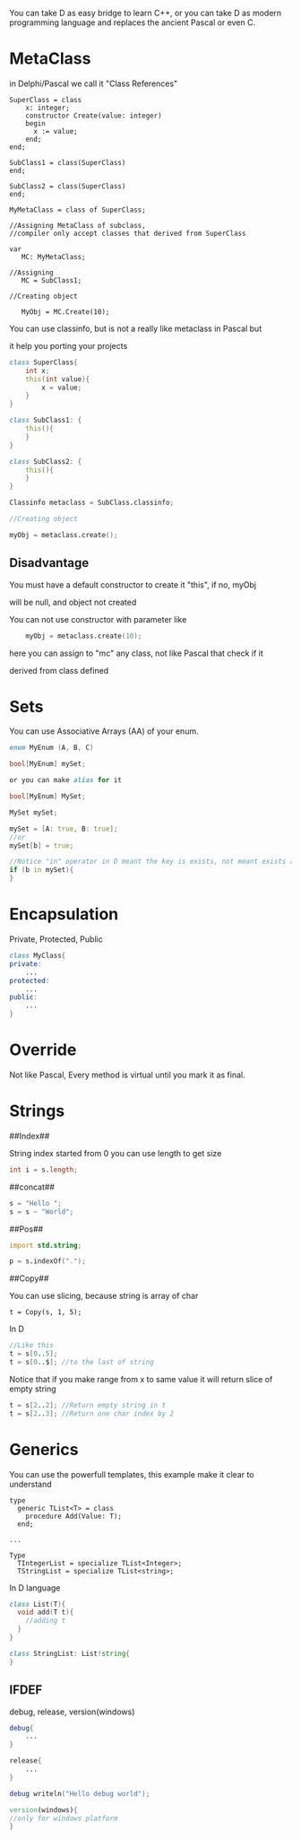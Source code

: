 You can take D as easy bridge to learn C++, or you can take D as modern programming language and replaces the ancient Pascal or even C.

MetaClass 
=========

in Delphi/Pascal we call it "Class References"

```Delphi
SuperClass = class
    x: integer;
    constructor Create(value: integer)
    begin
      x := value;
    end;
end;

SubClass1 = class(SuperClass)
end;

SubClass2 = class(SuperClass)
end;

MyMetaClass = class of SuperClass;

//Assigning MetaClass of subclass, 
//compiler only accept classes that derived from SuperClass

var
   MC: MyMetaClass;

//Assigning
   MC = SubClass1;

//Creating object

   MyObj = MC.Create(10);
```

You can use classinfo, but is not a really like metaclass in Pascal but 

it help you porting your projects

```D
class SuperClass{
    int x;
    this(int value){
        x = value;
    }
}

class SubClass1: {
    this(){
    }
}

class SubClass2: {
    this(){
    }
}

Classinfo metaclass = SubClass.classinfo;

//Creating object

myObj = metaclass.create();
```

Disadvantage
------------

You must have a default constructor to create it "this", if no, myObj 

will be null, and object not created

You can not use constructor with parameter like 
```D
    myObj = metaclass.create(10);
```
here you can assign to "mc" any class, not like Pascal that check if it 

derived from class defined


Sets
====
You can use Associative Arrays (AA) of your enum.

```D
enum MyEnum (A, B, C)

bool[MyEnum] mySet;

or you can make alias for it

bool[MyEnum] MySet;

MySet mySet;

mySet = [A: true, B: true];
//or
mySet[b] = true;

//Notice "in" operator in D meant the key is exists, not meant exists and equal to true
if (b in mySet){
}

```

Encapsulation
=============

Private, Protected, Public

```D
class MyClass{
private:
    ...
protected:
    ...
public:
    ...
}
```

Override 
========

Not like Pascal, Every method is virtual until you mark it as final.

Strings
=======

##Index##

String index started from 0
you can use length to get size

```D
int i = s.length;
```

##concat##

```D
s = "Hello ";
s = s ~ "World";
```

##Pos##

```D
import std.string;

p = s.indexOf(".");
```

##Copy##

You can use slicing, because string is array of char

```Delphi
t = Copy(s, 1, 5);
```

In D

```D
//Like this
t = s[0..5];
t = s[0..$]; //to the last of string
```

Notice that if you make range from x to same value it will return slice of empty string

```D
t = s[2..2]; //Return empty string in t
t = s[2..3]; //Return one char index by 2
```

Generics
========

You can use the powerfull templates, this example make it clear to understand

```Delphi
type
  generic TList<T> = class
    procedure Add(Value: T);
  end;
  
...

Type  
  TIntegerList = specialize TList<Integer>;
  TStringList = specialize TList<string>;  
```  

In D language

```D
class List(T){
  void add(T t){
    //adding t
  }
}

class StringList: List!string{
}
```

IFDEF
-----
debug, release, version(windows)

```D
debug{
    ...
}

release{
    ...
}

debug writeln("Hello debug world");

version(windows){
//only for windows platform
}
```